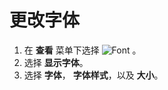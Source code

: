 # 更改字体

1. 在 **查看** 菜单下选择
![Font](../../images/fontpopup..png) 。
2. 选择 **显示字体**。
3. 选择 **字体**， **字体样式**，以及 **大小**。
